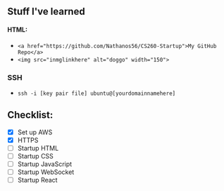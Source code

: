 ## Stuff I've learned
#### HTML:
- ``<a href="https://github.com/Nathanos56/CS260-Startup">My GitHub Repo</a>``
- ``<img src="inmglinkhere" alt="doggo" width="150">``
### SSH
- ``ssh -i [key pair file] ubuntu@[yourdomainnamehere]``

## Checklist:
- [X] Set up AWS
- [X] HTTPS
- [ ] Startup HTML
- [ ] Startup CSS
- [ ] Startup JavaScript
- [ ] Startup WebSocket
- [ ] Startup React
